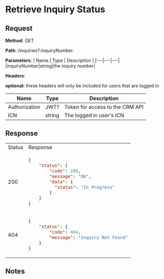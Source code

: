 # Retrieve Inquiry Status

## Request

**Method**: GET

**Path**: /inquiries?:inquiryNumber:

**Parameters**:
| Name | Type | Description |
|---|---|---|
|inquiryNumber|string|the inquiry number|

**Headers**:

**optional:** these headers will only be included for users that are logged in

| Name | Type | Description |
|---|---|---|
|Authorization|JWT?|Token for access to the CRM API|
|ICN|string|The logged in user's ICN|

## Response

<table>
<tr>
<td> Status </td> <td> Response </td>
</tr>
<tr>
<td> 200 </td>
<td>

```json
{ 
    "status": { 
        "code": 200, 
        "message": "OK", 
        "data": {
          "status": "In Progress"
        }
    }
}
```

</td>
</tr>
<tr>
<td> 404 </td>
<td>

```json
{ 
    "status": { 
        "code": 404, 
        "message": "Inquiry Not Found"
    }
}
```

</td>
</tr>
</table>

## Notes


